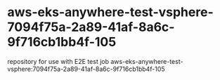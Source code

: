 # aws-eks-anywhere-test-vsphere-7094f75a-2a89-41af-8a6c-9f716cb1bb4f-105
repository for use with E2E test job aws-eks-anywhere-test-vsphere:7094f75a-2a89-41af-8a6c-9f716cb1bb4f-105
